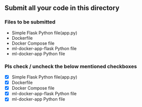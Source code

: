 ## Submit all your code in this directory

### Files to be submitted

- Simple Flask Python file(app.py)
- Dockerfile
- Docker Compose file
- ml-docker-app-flask Python file
- ml-docker-app Python file

### Pls check / uncheck the below mentioned checkboxes

- [x] Simple Flask Python file(app.py)
- [x] Dockerfile
- [x] Docker Compose file
- [x] ml-docker-app-flask Python file
- [x] ml-docker-app Python file
